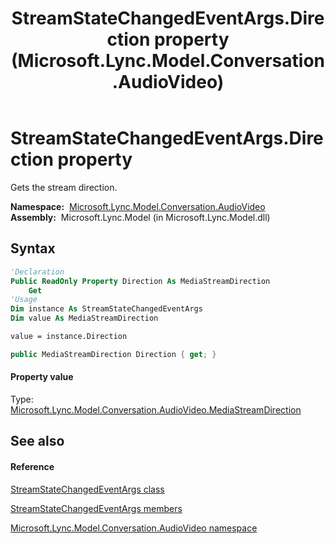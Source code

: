 ﻿---
title: StreamStateChangedEventArgs.Direction property  (Microsoft.Lync.Model.Conversation.AudioVideo)
TOCTitle: 'Direction property '
ms:assetid: P:Microsoft.Lync.Model.Conversation.AudioVideo.StreamStateChangedEventArgs.Direction_DI_3_UC_OCS14MrefLyncWPF
ms:mtpsurl: https://msdn.microsoft.com/en-us/library/microsoft.lync.model.conversation.audiovideo.streamstatechangedeventargs.direction_di_3_uc_ocs14mreflyncwpf(v=office.15)
ms:contentKeyID: 48602047
ms.date: 07/28/2014
mtps_version: v=office.15
f1_keywords:
- Microsoft.Lync.Model.Conversation.AudioVideo.StreamStateChangedEventArgs.Direction
dev_langs:
- CSharp
- JScript
- VB
- other
---

# StreamStateChangedEventArgs.Direction property

Gets the stream direction.

**Namespace:**  [Microsoft.Lync.Model.Conversation.AudioVideo](microsoft-lync-model-conversation-audiovideo-namespace_2.md)  
**Assembly:**  Microsoft.Lync.Model (in Microsoft.Lync.Model.dll)

## Syntax

``` vb
'Declaration
Public ReadOnly Property Direction As MediaStreamDirection
    Get
'Usage
Dim instance As StreamStateChangedEventArgs
Dim value As MediaStreamDirection

value = instance.Direction
```

``` csharp
public MediaStreamDirection Direction { get; }
```

#### Property value

Type: [Microsoft.Lync.Model.Conversation.AudioVideo.MediaStreamDirection](mediastreamdirection-enumeration-microsoft-lync-model-conversation-audiovideo_2.md)  

## See also

#### Reference

[StreamStateChangedEventArgs class](streamstatechangedeventargs-class-microsoft-lync-model-conversation-audiovideo_2.md)

[StreamStateChangedEventArgs members](streamstatechangedeventargs-members-microsoft-lync-model-conversation-audiovideo_2.md)

[Microsoft.Lync.Model.Conversation.AudioVideo namespace](microsoft-lync-model-conversation-audiovideo-namespace_2.md)

